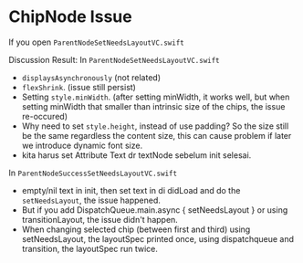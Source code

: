 #  ChipNode Issue
If you open `ParentNodeSetNeedsLayoutVC.swift` 

Discussion Result:
In `ParentNodeSetNeedsLayoutVC.swift`
- `displaysAsynchronously` (not related)
- `flexShrink`. (issue still persist)
- Setting `style.minWidth`. (after setting minWidth, it works well, but when setting minWidth that smaller than intrinsic size of the chips, the issue re-occured)
- Why need to set `style.height`, instead of use padding? So the size still be the same regardless the content size, this can cause problem if later we introduce dynamic font size.
- kita harus set Attribute Text dr textNode sebelum init selesai.

In `ParentNodeSuccessSetNeedsLayoutVC.swift`
- empty/nil text in init, then set text in di didLoad and do the `setNeedsLayout`, the issue happened.
- But if you add DispatchQueue.main.async { setNeedsLayout } or using transitionLayout, the issue didn't happen.
- When changing selected chip (between first and third) using setNeedsLayout, the layoutSpec printed once, using dispatchqueue and transition, the layoutSpec run twice.
